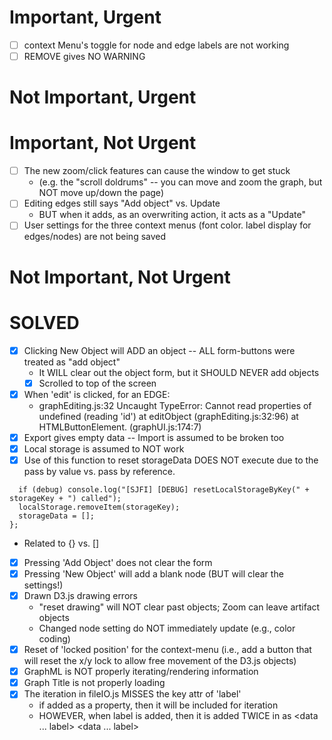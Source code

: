 Important, Urgent
=================
- [ ] context Menu's toggle for node and edge labels are not working
- [ ] REMOVE gives NO WARNING

Not Important, Urgent
=====================


Important, Not Urgent
=====================
- [ ] The new zoom/click features can cause the window to get stuck
  - (e.g. the "scroll doldrums" -- you can move and zoom the graph, but NOT move up/down the page)
- [ ] Editing edges still says "Add object" vs. Update
  - BUT when it adds, as an overwriting action, it acts as a "Update"
- [ ] User settings for the three context menus (font color. label display for edges/nodes) are not being saved

Not Important, Not Urgent
=========================


SOLVED
======
- [X] Clicking New Object will ADD an object -- ALL form-buttons were treated as "add object"
  - It WILL clear out the object form, but it SHOULD NEVER add objects
  - [X] Scrolled to top of the screen
- [X] When 'edit' is clicked, for an EDGE:
  - graphEditing.js:32 Uncaught TypeError: Cannot read properties of undefined (reading 'id')
    at editObject (graphEditing.js:32:96)
    at HTMLButtonElement.<anonymous> (graphUI.js:174:7)
- [X] Export gives empty data -- Import is assumed to be broken too
- [X] Local storage is assumed to NOT work
- [X] Use of this function to reset storageData DOES NOT execute due to the pass by value vs. pass by reference.
```window.resetLocalStorageByKey = function(storageKey, storageData, debug = false) {
  if (debug) console.log("[SJFI] [DEBUG] resetLocalStorageByKey(" + storageKey + ") called");
  localStorage.removeItem(storageKey);
  storageData = [];
};
```
  - Related to {} vs. []
- [X] Pressing 'Add Object' does not clear the form
- [X] Pressing 'New Object' will add a blank node (BUT will clear the settings!)
- [X] Drawn D3.js drawing errors
  - "reset drawing" will NOT clear past objects; Zoom can leave artifact objects
  - Changed node setting do NOT immediately update (e.g., color coding)
- [X] Reset of 'locked position' for the context-menu (i.e., add a button that will reset the x/y lock to allow free movement of the D3.js objects)
- [X] GraphML is NOT properly iterating/rendering information
- [X] Graph Title is not properly loading
- [X] The iteration in fileIO.js MISSES the key attr of 'label'
  - if added as a property, then it will be included for iteration
  - HOWEVER, when label is added, then it is added TWICE in <node> as <data ... label> <data ... label>

